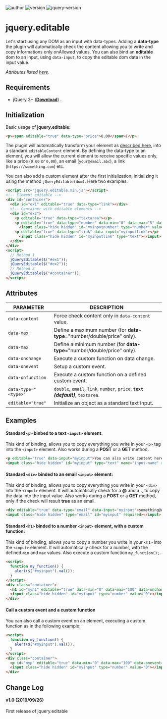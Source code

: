 ![author](https://img.shields.io/badge/author-Marco%20Cusano-blue.svg) ![version](https://img.shields.io/badge/jQuery-3%2B-brightgreen.svg?logo=jquery) ![jquery-version](https://img.shields.io/badge/version-1.0-brightgreen.svg)

# jquery.editable
Let's start using any DOM as an input with data-types. Adding a **data-type** the plugin will automatically check the content allowing you to write and copy informations only onAllowed values. You can also bind an **editable** dom to an input, using `data-input`, to copy the editable dom data in the input value.

*Attributes listed [here](#attributes)*.


## Requirements
- jQuery 3+ (**[Download](https://jquery.com)**) .

## Initialization
Basic usage of **jquery.editable**:
```HTML
<p><span editable="true" data-type="price">0.00</span>€</p>
```
The plugin will automatically transform your element as [described here](https://developer.mozilla.org/it/docs/Web/Guide/HTML/Editable_content), into a standard `editableContent` element.
By defining the data-type to an element, you will allow the current element to receive specific values only, like a price (`0.00` or `0,00`), an email (`your@email.abc`), a link (`https://something.com`) etc.

You can also add a custom element after the first initialization, initializing it using the method `jQueryEditable(dom)`. Here two examples:
```HTML
<script src="jquery.editable.min.js"></script>
<!-- Element editable -->
<div id="container">
  <div id="ex1" editable="true" data-type="link"></div>
  <!-- Container with editable elements -->
  <div id="ex2">
    <p editable="true" data-type="textarea"></p>
    <p editable="true" data-type="number" data-min="0" data-max="5" data-input="myinputnumber">5</p>
      <input class="hide hidden" id="myinputnumber" type="number" value="5"></input>
    <p editable="true" data-type="link" data-input="myinputlink"></p>
      <input class="hide hidden" id="myinputlink" type="text"></input>
  </div>
</div>
<script>
  // Method 1
  jQueryEditable($("#ex1"));
  jQueryEditable($("#ex2"));
  // Method 2
  jQueryEditable($("#container"));
</script>
```

## Attributes
PARAMETER | DESCRIPTION
----------|------------
`data-content` | Force check content only in `data-content` value.
`data-max` | Define a maximum number (for **data-type**="number/double/price" only).
`data-max` | Define a minimum number (for **data-type**="number/double/price" only).
`data-onchange` | Execute a custom function on data change.
`data-onevent` | Setup a custom event.
`data-onfunction` | Execute a custom function on a defined custom event.
`data-type="<type>"` | `double`, `email`, `link`, `number`, `price`, __`text` *(**default**)*__, `textarea`.
`editable="true"`| Initialize an object as a standard text input.

## Examples

#### Standard `<p>` binbed to a text `<input>` element:
This kind of binding, allows you to copy everything you write in your `<p>` tag into the `<input>` element. Also works during a **POST** or a **GET** method.
```HTML
<p editable="true" data-input="myinput">You can also write content here, it will be copied when you will type something here.</p>
<input class="hide hidden" id="myinput" type="text" name="input-name" required></input>.
```

#### Standard `<div>` binded to an email `<input>` element:
This kind of binding, allows you to copy everything you write in your `<div>` into the `<input>` element. It will automatically check for a **@** and a **.**, to copy the data into the input value. Also works during a **POST** or a **GET** method, only if the check will result **true** as an email.
```HTML
<div editable="true" data-type="email" data-input="myinput">something@email.abc</div>
<input class="hide hidden" type="email" id="myinput" required></input>
```

#### Standard `<h1>` binded to a number `<input>` element, with a custom function:
This kind of binding, allows you to copy a number you write in your `<h1>` into the `<input>` element. It will automatically check for a number, with the defined `min` and `max` values. Also execute a custom function `my_function();`.
```HTML
<script>
  function my_function() {
    alert($("#myinput").val());
  }
</script>
<div class="container">
  <h1 id="myh1" editable="true" data-min="0" data-max="100" data-onchange="my_function" data-input="myinput">0</h1>%
  <input class="hide hidden" id="myinput" type="number" value="0"></input>
</div>
```

#### Call a custom event and a custom function
You can also call a custom event on an element, executing a custom function as in the following example:
```HTML
<script>
  function my_function() {
    alert($("#myinput").val());
  }
</script>
<div class="container">
  <p id="myp" editable="true" data-min="0" data-max="100" data-onevent="keyup" data-onfunction="my_function" data-input="myinput">0</p>%
  <input class="hide hidden" id="myinput" type="number" value="0"></input>
</div>
```

## Change Log
#### v1.0 (2019/09/26)
First release of jquery.editable
